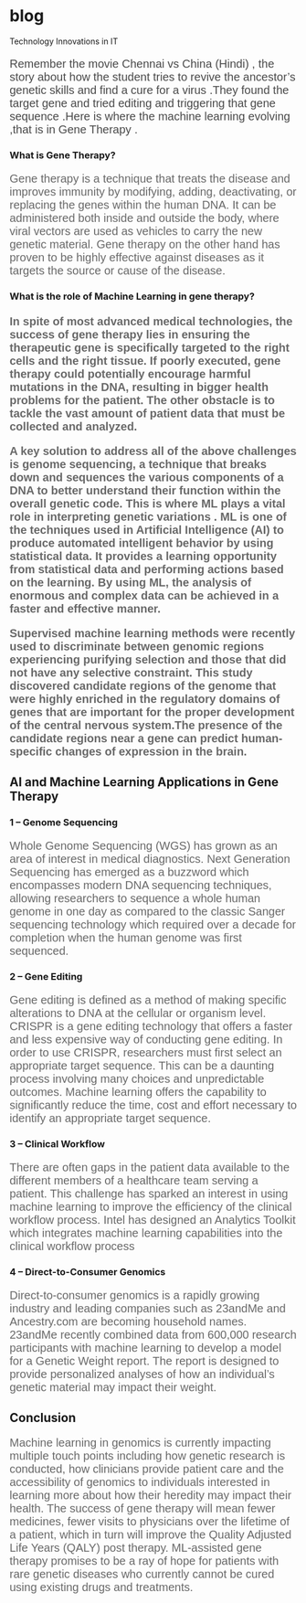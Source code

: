 # blog
Technology Innovations  in IT 
<html lang ="en">
<head> 
<title> <strong>Latest Technology Innovations -IT </strong></title>
<meta charset="utf-8">
  <meta name="viewport" content="width=device-width, initial-scale=1">
  <link rel="stylesheet" href="https://maxcdn.bootstrapcdn.com/bootstrap/3.4.1/css/bootstrap.min.css">
  <script src="https://ajax.googleapis.com/ajax/libs/jquery/3.5.1/jquery.min.js"></script>
  <script src="https://maxcdn.bootstrapcdn.com/bootstrap/3.4.1/js/bootstrap.min.js"></script>

  <style type="text/css">
	.font{
		font-family: Verdana, sans-serif;
		font-size: 20px;
		color:dimgray;

	}


</style>  


</head>
<body>
<p style="color: #4a4a4a" class="font" >Remember the movie Chennai  vs China (Hindi) , the story about how the student tries to revive the ancestor’s genetic skills and find a cure for a virus .They found the target gene  and tried editing and triggering that gene sequence .Here is where the machine learning  evolving ,that is in Gene Therapy .</p>

<h3>What is Gene Therapy?</h3>

<p class="font">Gene therapy is a technique that treats the disease and improves immunity by modifying, adding, deactivating, or replacing the genes within the human DNA. It can be administered both inside and outside the body, where viral vectors are used as vehicles to carry the new genetic material. Gene therapy on the other hand has proven to be highly effective against diseases as it targets the source or cause of the disease. </p>

<h3>What is the role of Machine Learning in gene therapy?<h3>

<p class="font">In spite of most advanced medical technologies, the success of gene therapy lies in ensuring the therapeutic gene is specifically targeted to the right cells and the right tissue. If poorly executed, gene therapy could potentially encourage harmful mutations in the DNA, resulting in bigger health problems for the patient.  The other obstacle is to tackle the vast amount of patient data that must be collected and analyzed.</p>

<p class="font">A key solution to address all of the above challenges is genome sequencing, a technique that breaks down and sequences the various components of a DNA to better understand their function within the overall genetic code. 
This is where  ML  plays a vital role in interpreting genetic variations .  ML is one of the techniques used in Artificial Intelligence (AI) to produce automated intelligent behavior by using statistical data. It provides a learning opportunity from statistical data and performing actions based on the learning. By using ML, the analysis of enormous and complex data can be achieved in a faster and effective manner.</p>

<p class="font">Supervised machine learning methods were recently used to discriminate between genomic regions experiencing purifying selection and those that did not have any selective constraint. This study discovered candidate regions of the genome that were highly enriched in the regulatory domains of genes that are important for the proper development of the central nervous system.The presence of the candidate regions near a gene can predict human-specific changes of expression in the brain.</p>

<h2>AI and Machine Learning Applications in Gene Therapy</h2>

<h3>1 – Genome Sequencing </h3>

<p class="font">Whole Genome  Sequencing (WGS) has grown as an area of interest in medical diagnostics. Next Generation Sequencing has emerged as a buzzword which encompasses modern  DNA sequencing techniques, allowing researchers to sequence a whole human genome in one day as compared to the classic Sanger sequencing technology which required over a decade for completion when the human genome was first sequenced.<p>

<h3>2 – Gene Editing</h3>
<p class="font">
Gene editing is defined as a method of making specific alterations to DNA at the cellular or organism level. CRISPR is a gene editing technology that offers a faster and less expensive way of conducting gene editing. In order to use CRISPR, researchers must first select an appropriate  target sequence. This can be a daunting process involving many choices and unpredictable outcomes. Machine learning offers the capability to significantly reduce the time, cost and effort necessary to identify an appropriate target sequence.</p>

<h3>3 – Clinical Workflow</h3>
<p class="font">
There are often gaps in the patient data available to the different members of a healthcare team serving a patient. This challenge has sparked an interest in using machine learning to improve the efficiency of the clinical workflow process. Intel has designed an Analytics Toolkit which integrates machine learning capabilities into the clinical workflow process</p>

<h3>4 – Direct-to-Consumer Genomics</h3>
<p class="font">
Direct-to-consumer genomics is a rapidly growing industry and leading companies such as 23andMe and Ancestry.com are becoming household names. 23andMe recently combined data from 600,000 research participants with machine learning to develop a model for a Genetic Weight report. The report is designed to provide personalized analyses of how an individual’s genetic material may impact their weight.</p>

<h2>Conclusion</h2>

<p class="font" >
Machine learning in genomics is currently impacting multiple touch points including how genetic research is conducted, how clinicians provide patient care and the accessibility of genomics to individuals interested in learning more about how their heredity may impact their health.
The success of gene therapy will mean fewer medicines, fewer visits to physicians over the lifetime of a patient, which in turn will improve the Quality Adjusted Life Years (QALY) post therapy. ML-assisted gene therapy promises to be a ray of hope for patients with rare genetic diseases who currently cannot be cured using existing drugs and treatments. </p>
</body>
</html>
